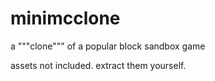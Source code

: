# minimcclone
a """clone""" of a popular block sandbox game

assets not included. extract them yourself.
